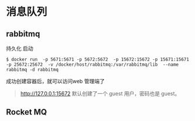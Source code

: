 # 消息队列 


## rabbitmq

持久化 启动

```
$ docker run  -p 5671:5671 -p 5672:5672  -p 15672:15672 -p 15671:15671  -p 25672:25672  -v /docker/host/rabbitmq:/var/rabbitmq/lib  --name rabbitmq -d rabbitmq 
```

成功创建容器后，就可以访问web 管理端了
> http://127.0.0.1:15672
默认创建了一个 guest 用户，密码也是 guest。 



## Rocket MQ

